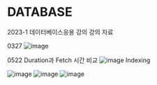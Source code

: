 # DATABASE
2023-1 데이터베이스응용 강의 강의 자료

0327
![image](https://user-images.githubusercontent.com/72933504/227840606-3b97a843-eb50-4ec1-a518-8962e16030ef.png)

0522
Duration과 Fetch 시간 비교
![image](https://github.com/stacy0121/DATABASE_Lecture/assets/72933504/5e664186-4159-420d-9efc-b4e354cffb4c)
Indexing

![image](https://github.com/stacy0121/DATABASE_Lecture/assets/72933504/c90833cc-47de-47f3-899e-84f11b3821ea)
![image](https://github.com/stacy0121/DATABASE_Lecture/assets/72933504/08d31725-b528-49fe-900e-ab80c35481a5)
![image](https://github.com/stacy0121/DATABASE_Lecture/assets/72933504/8b0f26bf-acfe-47f0-96a4-002116f0cf2f)
